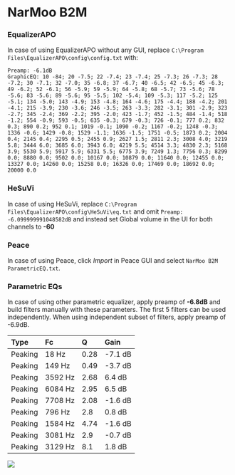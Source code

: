 # NarMoo B2M

### EqualizerAPO
In case of using EqualizerAPO without any GUI, replace `C:\Program Files\EqualizerAPO\config\config.txt`
with:
```
Preamp: -6.1dB
GraphicEQ: 10 -84; 20 -7.5; 22 -7.4; 23 -7.4; 25 -7.3; 26 -7.3; 28 -7.2; 30 -7.1; 32 -7.0; 35 -6.8; 37 -6.7; 40 -6.5; 42 -6.5; 45 -6.3; 49 -6.2; 52 -6.1; 56 -5.9; 59 -5.9; 64 -5.8; 68 -5.7; 73 -5.6; 78 -5.6; 83 -5.6; 89 -5.6; 95 -5.5; 102 -5.4; 109 -5.3; 117 -5.2; 125 -5.1; 134 -5.0; 143 -4.9; 153 -4.8; 164 -4.6; 175 -4.4; 188 -4.2; 201 -4.1; 215 -3.9; 230 -3.6; 246 -3.5; 263 -3.3; 282 -3.1; 301 -2.9; 323 -2.7; 345 -2.4; 369 -2.2; 395 -2.0; 423 -1.7; 452 -1.5; 484 -1.4; 518 -1.2; 554 -0.9; 593 -0.5; 635 -0.3; 679 -0.3; 726 -0.1; 777 0.2; 832 0.3; 890 0.2; 952 0.1; 1019 -0.1; 1090 -0.2; 1167 -0.2; 1248 -0.3; 1336 -0.6; 1429 -0.8; 1529 -1.1; 1636 -1.5; 1751 -0.5; 1873 0.2; 2004 0.4; 2145 0.4; 2295 0.5; 2455 0.9; 2627 1.5; 2811 2.3; 3008 4.0; 3219 5.8; 3444 6.0; 3685 6.0; 3943 6.0; 4219 5.5; 4514 3.3; 4830 2.3; 5168 3.9; 5530 5.9; 5917 5.9; 6331 5.5; 6775 3.9; 7249 1.3; 7756 0.3; 8299 0.0; 8880 0.0; 9502 0.0; 10167 0.0; 10879 0.0; 11640 0.0; 12455 0.0; 13327 0.0; 14260 0.0; 15258 0.0; 16326 0.0; 17469 0.0; 18692 0.0; 20000 0.0
```

### HeSuVi
In case of using HeSuVi, replace `C:\Program Files\EqualizerAPO\config\HeSuVi\eq.txt` and omit `Preamp:
-6.099999991048582dB` and instead set Global volume in the UI for both channels to **-60**

### Peace
In case of using Peace, click *Import* in Peace GUI and select `NarMoo B2M ParametricEQ.txt`.

### Parametric EQs
In case of using other parametric equalizer, apply preamp of **-6.8dB** and build filters manually
with these parameters. The first 5 filters can be used independently.
When using independent subset of filters, apply preamp of -6.9dB.

| Type    | Fc      |    Q | Gain    |
|:--------|:--------|:-----|:--------|
| Peaking | 18 Hz   | 0.28 | -7.1 dB |
| Peaking | 149 Hz  | 0.49 | -3.7 dB |
| Peaking | 3592 Hz | 2.68 | 6.4 dB  |
| Peaking | 6084 Hz | 2.95 | 6.5 dB  |
| Peaking | 7708 Hz | 2.08 | -1.6 dB |
| Peaking | 796 Hz  | 2.8  | 0.8 dB  |
| Peaking | 1584 Hz | 4.74 | -1.6 dB |
| Peaking | 3081 Hz | 2.9  | -0.7 dB |
| Peaking | 3129 Hz | 8.1  | 1.8 dB  |

![](https://raw.githubusercontent.com/jaakkopasanen/AutoEq/master/results/innerfidelity/sbaf-serious/NarMoo%20B2M/NarMoo%20B2M.png)